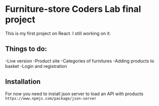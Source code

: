 # Furniture-store Coders Lab final project
This is my first project on React. I still working on it. 
## Things to do:
-Live version
-Product site
-Categories of furnitures
-Adding products to basket
-Login and registration
## Installation
For now you need to install json server to load an API with products 
```https://www.npmjs.com/package/json-server```
